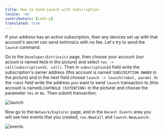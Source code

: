 ```yaml
---
title: How to Send Launch with Subscription
locale: 'en' 
contributors: [LoSk-p]
translated: true
---
```


If your address has an active subscription, then any devices set up with that account's secret can send extrinsics with no fee. 
Let's try to send the `launch` command.

Go to the `Developer/Extrinsics` page, then choose your account (our acount is named `MAIN` in the picture) and select `rws -> call(subscriptionId, call)`. Then in `subscriptionId` field write the subscription's owner address (this account is named `SUBSCRIPTION OWNER` in the picture) and in the next field choose `launch -> launch(robot, param)`. In the `robot` field write the address you want to send `launch` transaction to (this account is named`LIGHTBULB (EXTENTION)` in the picture) and choose the parameter `Yes` or `No`. Then submit transaction:

![launch](../images/dev-node/launch.png)


Now go to the `Network/Explorer` page, and in the `Recent Events` area you will see two events that you created; `rws.NewCall` and `launch.NewLaunch`:

![events](../images/dev-node/events.png)
